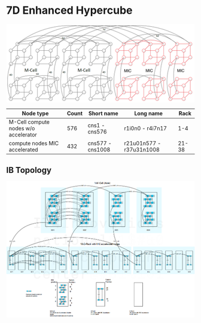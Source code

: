 # 7D Enhanced Hypercube

![](../img/7D_Enhanced_hypercube.png)

| Node type                            | Count | Short name       | Long name                | Rack  |
| ------------------------------------ | ----- | ---------------- | ------------------------ | ----- |
| M-Cell compute nodes w/o accelerator | 576   | cns1 -cns576     | r1i0n0 - r4i7n17         | 1-4   |
| compute nodes MIC accelerated        | 432   | cns577 - cns1008 | r21u01n577 - r37u31n1008 | 21-38 |

## IB Topology

![](../img/Salomon_IB_topology.png)
